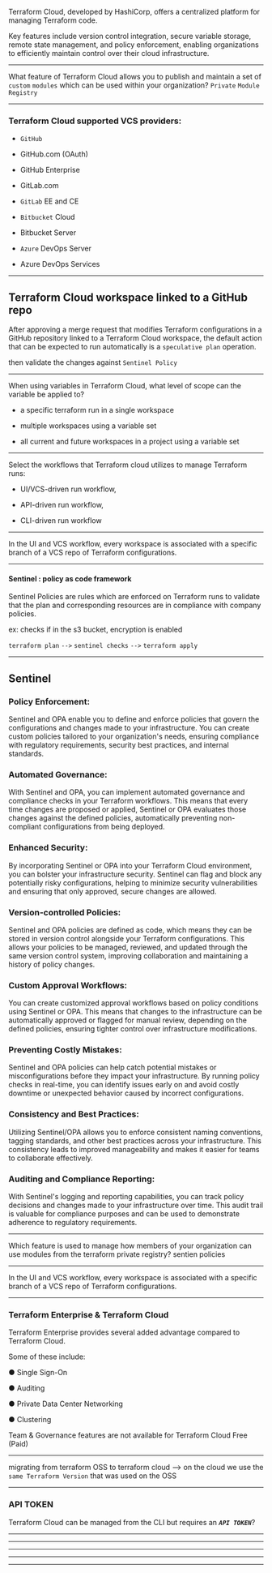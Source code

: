 




Terraform Cloud, developed by HashiCorp, offers a centralized platform for managing Terraform code.

Key features include version control integration, secure variable storage, remote state management, and policy enforcement, enabling organizations to efficiently maintain control over their cloud infrastructure.



__________________________________________________________________________________________




What feature of Terraform Cloud allows you to publish and maintain a set of `custom` `modules` which can be used within your organization? `Private` `Module` `Registry`


__________________________________________________________________________________________



### Terraform Cloud supported VCS providers:



  - `GitHub`

  - GitHub.com (OAuth)

  - GitHub Enterprise

  - GitLab.com

  - `GitLab` EE and CE

  - `Bitbucket` Cloud

  - Bitbucket Server

  - `Azure` DevOps Server

  - Azure DevOps Services



__________________________________________________________________________________________




## Terraform Cloud workspace linked to a GitHub repo


After approving a merge request that modifies Terraform configurations in a GitHub repository linked to a Terraform Cloud workspace, the default action that can be expected to run automatically is a `speculative plan` operation.


then validate the changes against `Sentinel Policy`


__________________________________________________________________________________________




When using variables in Terraform Cloud, what level of scope can the variable be applied to?

- a specific terraform run in a single workspace

- multiple workspaces using a variable set

- all current and future workspaces in a project using a variable set


__________________________________________________________________________________________




Select the workflows that Terraform cloud utilizes to manage Terraform runs: 

- UI/VCS-driven run workflow,

- API-driven run workflow,

- CLI-driven run workflow


__________________________________________________________________________________________





In the UI and VCS workflow, every workspace is associated with a specific branch of a VCS repo of Terraform configurations.



__________________________________________________________________________________________


#### Sentinel : policy as code framework

Sentinel Policies are rules which are enforced on Terraform runs to validate that the plan and corresponding resources are in compliance with company policies.

ex: checks if in the s3 bucket, encryption is enabled

`terraform plan` `-->` `sentinel checks` `-->` `terraform apply`




__________________________________________________________________________________________





## Sentinel




### Policy Enforcement:

Sentinel and OPA enable you to define and enforce policies that govern the configurations and changes made to your infrastructure. You can create custom policies tailored to your organization's needs, ensuring compliance with regulatory requirements, security best practices, and internal standards.

### Automated Governance:

With Sentinel and OPA, you can implement automated governance and compliance checks in your Terraform workflows. This means that every time changes are proposed or applied, Sentinel or OPA evaluates those changes against the defined policies, automatically preventing non-compliant configurations from being deployed.

### Enhanced Security:

By incorporating Sentinel or OPA into your Terraform Cloud environment, you can bolster your infrastructure security. Sentinel can flag and block any potentially risky configurations, helping to minimize security vulnerabilities and ensuring that only approved, secure changes are allowed.

### Version-controlled Policies:

Sentinel and OPA policies are defined as code, which means they can be stored in version control alongside your Terraform configurations. This allows your policies to be managed, reviewed, and updated through the same version control system, improving collaboration and maintaining a history of policy changes.

### Custom Approval Workflows:

You can create customized approval workflows based on policy conditions using Sentinel or OPA. This means that changes to the infrastructure can be automatically approved or flagged for manual review, depending on the defined policies, ensuring tighter control over infrastructure modifications.

### Preventing Costly Mistakes:

Sentinel and OPA policies can help catch potential mistakes or misconfigurations before they impact your infrastructure. By running policy checks in real-time, you can identify issues early on and avoid costly downtime or unexpected behavior caused by incorrect configurations.

### Consistency and Best Practices:

Utilizing Sentinel/OPA allows you to enforce consistent naming conventions, tagging standards, and other best practices across your infrastructure. This consistency leads to improved manageability and makes it easier for teams to collaborate effectively.

### Auditing and Compliance Reporting:

With Sentinel's logging and reporting capabilities, you can track policy decisions and changes made to your infrastructure over time. This audit trail is valuable for compliance purposes and can be used to demonstrate adherence to regulatory requirements.





__________________________________________________________________________________________





Which feature is used to manage how members of your organization can use modules from the terraform private registry?    sentien policies



__________________________________________________________________________________________


In the UI and VCS workflow, every workspace is associated with a specific branch of a VCS repo of Terraform configurations.





__________________________________________________________________________________________


### Terraform Enterprise & Terraform Cloud

Terraform Enterprise provides several added advantage compared to Terraform Cloud.

Some of these include:

● Single Sign-On

● Auditing

● Private Data Center Networking

● Clustering

Team & Governance features are not available for Terraform Cloud Free (Paid)


__________________________________________________________________________________________


migrating from terraform OSS to terraform cloud --> on the cloud we use the `same Terraform Version` that was used on the OSS

__________________________________________________________________________________________

### API TOKEN
Terraform Cloud can be managed from the CLI but requires an _____`API TOKEN`_____?

__________________________________________________________________________________________




__________________________________________________________________________________________




__________________________________________________________________________________________




__________________________________________________________________________________________




__________________________________________________________________________________________

